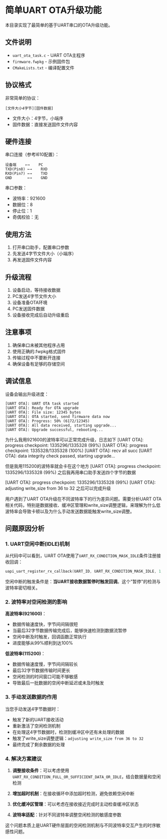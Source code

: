 # 简单UART OTA升级功能

本目录实现了最简单的基于UART串口的OTA升级功能。

## 文件说明

- `uart_ota_task.c` - UART OTA主程序
- `firmware.fwpkg` - 示例固件包
- `CMakeLists.txt` - 编译配置文件

## 协议格式

非常简单的协议：
```
[文件大小4字节][固件数据]
```

- 文件大小：4字节，小端序
- 固件数据：直接发送固件文件内容

## 硬件连接

串口连接（参考l610配置）：

```
设备端    ←→    PC
TXD(Pin8) ←→    RXD
RXD(Pin7) ←→    TXD
GND       ←→    GND
```

串口参数：
- 波特率：921600
- 数据位：8
- 停止位：1
- 奇偶校验：无

## 使用方法

1. 打开串口助手，配置串口参数
2. 先发送4字节文件大小（小端序）
3. 再发送固件文件内容

## 升级流程

1. 设备启动，等待接收数据
2. PC发送4字节文件大小
3. 设备准备OTA环境
4. PC发送固件数据
5. 设备接收完成后自动升级重启

## 注意事项

1. 确保串口未被其他程序占用
2. 使用正确的.fwpkg格式固件
3. 传输过程中不要断开连接
4. 确保设备有足够的存储空间

## 调试信息

设备会输出升级进度：
```
[UART OTA]: UART OTA task started
[UART OTA]: Ready for OTA upgrade
[UART OTA]: File size: 12345 bytes
[UART OTA]: OTA started, send firmware data now
[UART OTA]: Progress: 50% (6172/12345)
[UART OTA]: All data received, starting upgrade...
[UART OTA]: Upgrade successful, rebooting...
```


为什么我用921600的波特率可以正常完成升级，日志如下
[UART OTA]: progress checkpoint: 1335296/1335328 (99%)
[UART OTA]: progress checkpoint: 1335328/1335328 (100%)
[UART OTA]: recv all succ
[UART OTA]: data integrity check passed, starting upgrade...

但是我用115200的波特率就会卡在这个地方
[UART OTA]: progress checkpoint: 1335296/1335328 (99%)
之后我再用串口助手发送四个字节的数据

[UART OTA]: progress checkpoint: 1335296/1335328 (99%)
[UART OTA]: adjusting write_size from 36 to 32
之后可以完成升级




          
用户遇到了UART OTA升级在不同波特率下的行为差异问题。需要分析UART OTA相关代码，特别是数据接收、缓冲区管理和write_size调整逻辑，来理解为什么低波特率会导致卡顿以及为什么手动发送数据能触发write_size调整。

## 问题原因分析

### 1. UART空闲中断(IDLE)机制
从代码中可以看到，UART OTA使用了`UART_RX_CONDITION_MASK_IDLE`条件注册接收回调：
```c
uapi_uart_register_rx_callback(UART_ID, UART_RX_CONDITION_MASK_IDLE, 1, uart_read_handler)
```

空闲中断的触发条件是：**当UART接收数据暂停时触发回调**。这个"暂停"的检测与波特率密切相关。

### 2. 波特率对空闲检测的影响

**高波特率(921600)**：
- 数据传输速度快，字节间间隔很短
- 当最后32字节数据传输完成后，能够快速检测到数据流暂停
- 空闲中断及时触发，回调函数正常执行
- 进度能够从99%顺利到达100%

**低波特率(115200)**：
- 数据传输速度慢，字节间间隔较长
- 最后32字节数据传输时间更长
- 空闲检测的时间窗口可能不够敏感
- 导致最后一批数据的空闲中断延迟或未及时触发

### 3. 手动发送数据的作用
当您手动发送4字节数据时：
- 触发了新的UART接收活动
- 重新激活了空闲检测机制
- 在处理这4字节数据时，检测到缓冲区中还有未处理的数据
- 触发了write_size调整逻辑：`adjusting write_size from 36 to 32`
- 最终完成了剩余数据的处理

### 4. 解决方案建议

1. **调整接收条件**：可以考虑使用`UART_RX_CONDITION_FULL_OR_SUFFICIENT_DATA_OR_IDLE`，结合数据量和空闲检测

2. **增加超时机制**：在接收循环中添加超时检测，避免依赖空闲中断

3. **优化缓冲区管理**：可以考虑在接收接近完成时主动检查缓冲区状态

4. **波特率适配**：针对不同波特率调整空闲检测的敏感度参数

这个问题本质上是UART硬件层面的空闲检测机制与不同波特率交互产生的时序敏感性问题。
        